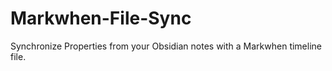 # Markwhen-File-Sync
Synchronize Properties from your Obsidian notes with a Markwhen timeline file.
